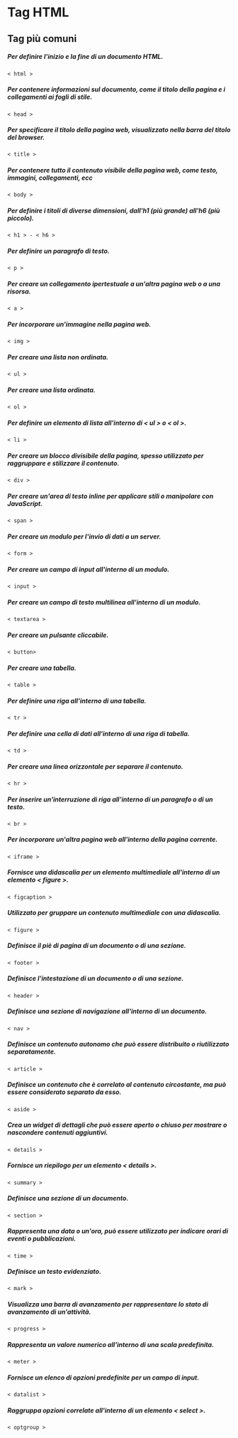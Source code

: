 # Tag HTML
## Tag più comuni
##### Per definire l'inizio e la fine di un documento HTML.
    < html >

##### Per contenere informazioni sul documento, come il titolo della pagina e i collegamenti ai fogli di stile.
    < head > 

##### Per specificare il titolo della pagina web, visualizzato nella barra del titolo del browser.
    < title > 

##### Per contenere tutto il contenuto visibile della pagina web, come testo, immagini, collegamenti, ecc
    < body >

##### Per definire i titoli di diverse dimensioni, dall'h1 (più grande) all'h6 (più piccolo).
    < h1 > - < h6 >

##### Per definire un paragrafo di testo.
    < p >

##### Per creare un collegamento ipertestuale a un'altra pagina web o a una risorsa.
    < a >

##### Per incorporare un'immagine nella pagina web.
    < img >

##### Per creare una lista non ordinata.
    < ul >

##### Per creare una lista ordinata.
    < ol >

##### Per definire un elemento di lista all'interno di < ul > o < ol >.
    < li > 

##### Per creare un blocco divisibile della pagina, spesso utilizzato per raggruppare e stilizzare il contenuto.
    < div > 

##### Per creare un'area di testo inline per applicare stili o manipolare con JavaScript.
    < span >

##### Per creare un modulo per l'invio di dati a un server.
    < form > 

##### Per creare un campo di input all'interno di un modulo.
    < input >

##### Per creare un campo di testo multilinea all'interno di un modulo.
    < textarea >

 ##### Per creare un pulsante cliccabile.
    < button>

##### Per creare una tabella.
    < table >

##### Per definire una riga all'interno di una tabella.
    < tr >

##### Per definire una cella di dati all'interno di una riga di tabella.
    < td >

##### Per creare una linea orizzontale per separare il contenuto.
    < hr >

##### Per inserire un'interruzione di riga all'interno di un paragrafo o di un testo.
    < br >

##### Per incorporare un'altra pagina web all'interno della pagina corrente.
    < iframe >

##### Fornisce una didascalia per un elemento multimediale all'interno di un elemento < figure >.
    < figcaption >

##### Utilizzato per gruppare un contenuto multimediale con una didascalia.
    < figure >

##### Definisce il piè di pagina di un documento o di una sezione.
    < footer >

##### Definisce l'intestazione di un documento o di una sezione.
    < header >

##### Definisce una sezione di navigazione all'interno di un documento.
    < nav >

##### Definisce un contenuto autonomo che può essere distribuito o riutilizzato separatamente.
    < article >

##### Definisce un contenuto che è correlato al contenuto circostante, ma può essere considerato separato da esso.
    < aside >

##### Crea un widget di dettagli che può essere aperto o chiuso per mostrare o nascondere contenuti aggiuntivi.
    < details >

##### Fornisce un riepilogo per un elemento < details >.
    < summary >

##### Definisce una sezione di un documento.
    < section >

##### Rappresenta una data o un'ora, può essere utilizzato per indicare orari di eventi o pubblicazioni.
    < time >

##### Definisce un testo evidenziato.
    < mark >

##### Visualizza una barra di avanzamento per rappresentare lo stato di avanzamento di un'attività.
    < progress >

##### Rappresenta un valore numerico all'interno di una scala predefinita.
    < meter >

##### Fornisce un elenco di opzioni predefinite per un campo di input.
    < datalist >

##### Raggruppa opzioni correlate all'interno di un elemento < select >.
    < optgroup >